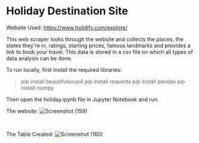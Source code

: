 # Holiday Destination Site

Website Used: https://www.holidify.com/explore/
 
This web scraper looks through the website and collects the places, the states they're in, ratings, starting prices, famous landmarks and provides a link to book your travel.
This data is stored in a csv file on which all types of data analysis can be done.

To run locally, first install the required libraries:
  > pip install beautifulsoup4
  > pip install requests
  > pip install pandas
  > pip install numpy

Then open the holiday.ipynb file in Jupyter Notebook and run.
 
The website:
![Screenshot (159)](https://user-images.githubusercontent.com/59652560/126158650-0852edc3-418f-4dca-b1f1-ee71fc33b4ad.png)
 
<br /> 
 
The Table Created:
![Screenshot (160)](https://user-images.githubusercontent.com/59652560/126158681-4cb331a5-42fd-4fc8-a45a-3d8545346a8c.png)
